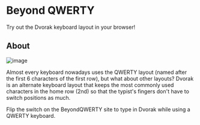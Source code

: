 # Beyond QWERTY
Try out the Dvorak keyboard layout in your browser!

## About
![image](https://github.com/Keraisyn/beyondqwerty/assets/35472865/33c10298-dfa3-42d9-b09a-a3a18b607fc3)

Almost every keyboard nowadays uses the QWERTY layout (named after the first 6 characters of the first row), but what about other layouts?
Dvorak is an alternate keyboard layout that keeps the most commonly used characters in the home row (2nd) so that the typist's fingers don't have to switch positions as much.

Flip the switch on the BeyondQWERTY site to type in Dvorak while using a QWERTY keyboard.
